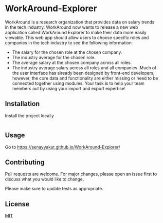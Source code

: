 # WorkAround-Explorer
WorkAround is a research organization that provides data on salary trends in the tech industry. 
WorkAround now wants to release a new web application called WorkAround Explorer to make their data more easily viewable. This web app should allow users to choose specific roles and companies in the tech industry to see the following information:
- The salary for the chosen role at the chosen company.
- The industry average for the chosen role.
- The average salary at the chosen company across all roles.
- The industry average salary across all roles and all companies.
Much of the user interface has already been designed by front-end developers, however, the core data and functionality are either missing or need to be connected together using modules. Your task is to help your team members out by using your import and export expertise!


## Installation

Install the project locally
```bash

```

## Usage
Go to 
https://senayyakut.github.io/WorkAround-Explorer/


## Contributing
Pull requests are welcome. For major changes, please open an issue first to discuss what you would like to change.

Please make sure to update tests as appropriate.

## License
[MIT](https://choosealicense.com/licenses/mit/)
